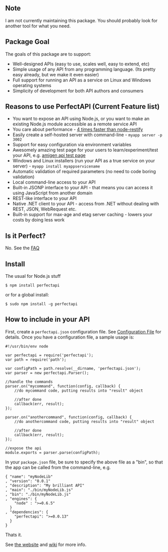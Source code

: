 Note
----
I am not currently maintaining this package.  You should probably look for another tool for what you need.  

Package Goal
------------
The goals of this package are to support:

 - Well-designed APIs (easy to use, scales well, easy to extend, etc)
 - Simple usage of any API from any programming language.  (Its pretty easy already, but we make it even easier)
 - Full support for running an API as a service on Linux and Windows operating systems
 - Simplicity of development for both API authors and consumers
 

Reasons to use PerfectAPI (Current Feature list)
-------------------------

 - You want to expose an API using Node.js, or you want to make an existing Node.js module accessible as a remote service API
 - You care about performance - [4 times faster than node-restify](http://blog.perfectapi.com/2012/benchmarking-apis-using-perfectapi-vs-express.js-vs-restify.js/)
 - Easily create a self-hosted server with command-line - `myapp server -p 3002`
 - Support for easy configuration via environment variables
 - Awesomely amazing test page for your users to learn/experiment/test your API, e.g. [amigen api test page](http://services.perfectapi.com/amigen/testapp/)
 - Windows and Linux installers (run your API as a true service on your server) - `myapp install myappservicename`
 - Automatic validation of required parameters (no need to code boring validation)
 - Local command-line access to your API
 - Built-in JSONP interface to your API - that means you can access it using JavaScript from another domain
 - REST-like interface to your API
 - Native .NET client to your API - access from .NET without dealing with REST, JSON, WebRequest etc.
 - Built-in support for max-age and etag server caching - lowers your costs by doing less work
 
Is it Perfect?
--------------

No.  See the [FAQ](https://github.com/perfectapi/node-perfectapi/wiki/FAQ)

Install
-------
The usual for Node.js stuff

    $ npm install perfectapi

or for a global install:

    $ sudo npm install -g perfectapi

How to include in your API
--------------------------
First, create a `perfectapi.json` configuration file.  See [Configuration File](node-perfectapi/wiki/perfectapi-config-file-format) for details.   Once you have a configuration file, a sample usage is:

```
#!/usr/bin/env node

var perfectapi = require('perfectapi');  
var path = require('path');

var configPath = path.resolve(__dirname, 'perfectapi.json');
var parser = new perfectapi.Parser();

//handle the commands
parser.on("mycommand", function(config, callback) {
	//do mycommand code, putting results into "result" object

	//after done
	callback(err, result);
});
 
parser.on("anothercommand", function(config, callback) {
	//do anothercommand code, putting results into "result" object

	//after done
	callback(err, result);
});

//expose the api
module.exports = parser.parse(configPath);
```

In your `package.json` file, be sure to specify the above file as a "bin", so that the app can be called from the command-line, e.g.

```	
{ "name": "myNodeLib"
, "version": "0.0.1"
, "description": "My brilliant API"
, "main": "./bin/myNodeLib.js"
, "bin": "./bin/myNodeLib.js"
, "engines": {
    "node" : ">=0.6.5"
  }
, "dependencies": {
	"perfectapi": ">=0.0.13"
  }
}
```
Thats it.  

See [the website](http://perfectapi.github.com/node-perfectapi) and [wiki](http://github.com/perfectapi/node-perfectapi/wiki) for more info.
